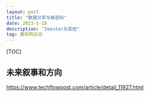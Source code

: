 ```yaml
---
layout: post
title: "数据分享与格密码"
date: 2023-5-18
description: "Zeestar与其他"
tag: 黄焖鸡日记
---   
```


[TOC]



## 未来叙事和方向
https://www.techflowpost.com/article/detail_11927.html
